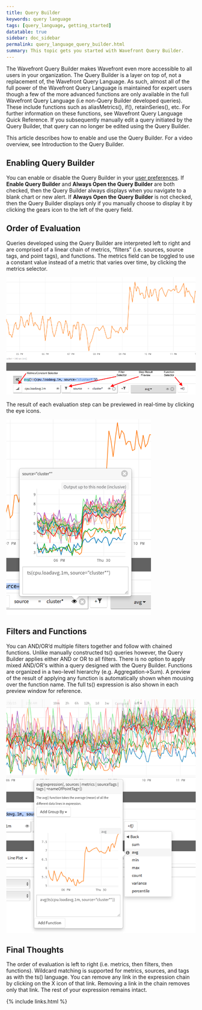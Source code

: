 ```yaml
---
title: Query Builder
keywords: query language
tags: [query_language, getting_started]
datatable: true
sidebar: doc_sidebar
permalink: query_language_query_builder.html
summary: This topic gets you started with Wavefront Query Builder.
---
```

The Wavefront Query Builder makes Wavefront even more accessible to all users in your organization. The Query Builder is a layer on top of, not a replacement of, the Wavefront Query Language. As such, almost all of the full power of the Wavefront Query Language is maintained for expert users though a few of the more advanced functions are only available in the full Wavefront Query Language (i.e non-Query Builder developed queries). These include functions such as aliasMetrics(), if(), retainSeries(), etc. For further information on these functions, see Wavefront Query Language Quick Reference.  If you subsequently manually edit a query initiated by the Query Builder, that query can no longer be edited using the Query Builder.
 
This article describes how to enable and use the Query Builder. For a video overview, see Introduction to the Query Builder.

## Enabling Query Builder
You can enable or disable the Query Builder in your [user preferences](). If **Enable Query Builder** and **Always Open the Query Builder** are both checked, then the Query Builder always displays when you navigate to a blank chart or new alert. If **Always Open the Query Builder** is not checked, then the Query Builder displays only if you manually choose to display it by clicking the gears icon <i class="fa fa-cogs"></i> to the left of the query field.
 
## Order of Evaluation
Queries developed using the Query Builder are interpreted left to right and are comprised of a linear chain of metrics, “filters” (i.e. sources, source tags, and point tags), and functions. The metrics field can be toggled to use a constant value instead of a metric that varies over time, by clicking the metrics selector.

![Query builder](images/query_builder.png)

The result of each evaluation step can be previewed in real-time by clicking the eye icons.

![Display query](images/display_query.png)

## Filters and Functions
You can AND/OR’d multiple filters together and follow with chained functions. Unlike manually constructed ts() queries however, the Query Builder applies either AND or OR to all filters. There is no option to apply mixed AND/OR's within a query designed with the Query Builder. Functions are organized in a two-level hierarchy (e.g. Aggregation->Sum). A preview of the result of applying any function is automatically shown when mousing over the function name. The full ts() expression is also shown in each preview window for reference.

![Functions](images/functions.png)

## Final Thoughts
The order of evaluation is left to right (i.e. metrics, then filters, then functions). Wildcard matching is supported for metrics, sources, and tags as with the ts() language. You can remove any link in the expression chain by clicking on the X icon of that link. Removing a link in the chain removes only that link. The rest of your expression remains intact.

{% include links.html %}